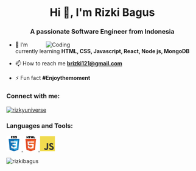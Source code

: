<h1 align="center">Hi 👋, I'm Rizki Bagus</h1>
<h3 align="center">A passionate Software Engineer from Indonesia</h3>
<img align="right" alt="Coding" width="400" src="https://media3.giphy.com/media/v1.Y2lkPTc5MGI3NjExenRodnc1M2xhbHQ4dXIwbTBuZ2Z3MWp2eHI1bHZvaXMyZm80MW13ayZlcD12MV9pbnRlcm5hbF9naWZfYnlfaWQmY3Q9Zw/cFdHXXm5GhJsc/giphy.webp"">

- 🌱 I’m currently learning **HTML, CSS, Javascript, React, Node js, MongoDB**

- 📫 How to reach me **brizki121@gmail.com**

- ⚡ Fun fact **#Enjoythemoment**

<h3 align="left">Connect with me:</h3>
<p align="left">
<a href="https://twitter.com/rizkyuniverse" target="blank"><img align="center" src="https://raw.githubusercontent.com/rahuldkjain/github-profile-readme-generator/master/src/images/icons/Social/twitter.svg" alt="rizkyuniverse" height="30" width="40" /></a>
</p>

<h3 align="left">Languages and Tools:</h3>
<p align="left"> <a href="https://www.w3schools.com/css/" target="_blank" rel="noreferrer"> <img src="https://raw.githubusercontent.com/devicons/devicon/master/icons/css3/css3-original-wordmark.svg" alt="css3" width="40" height="40"/> </a> <a href="https://www.w3.org/html/" target="_blank" rel="noreferrer"> <img src="https://raw.githubusercontent.com/devicons/devicon/master/icons/html5/html5-original-wordmark.svg" alt="html5" width="40" height="40"/> </a> <a href="https://developer.mozilla.org/en-US/docs/Web/JavaScript" target="_blank" rel="noreferrer"> <img src="https://raw.githubusercontent.com/devicons/devicon/master/icons/javascript/javascript-original.svg" alt="javascript" width="40" height="40"/> </a> </p>

<p align="left"> <img src="https://komarev.com/ghpvc/?username=rizkibagus&label=Profile%20views&color=0e75b6&style=flat" alt="rizkibagus" /> </p>

